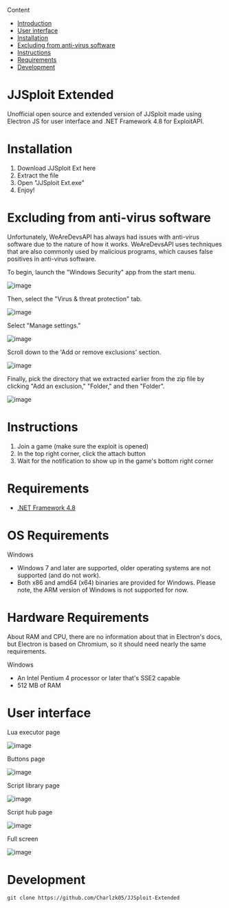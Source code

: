 Content
- [Introduction](https://github.com/Charlzk05/JJSploit-Extended#JJSploit-Extended)
- [User interface](https://github.com/Charlzk05/JJSploit-Extended#User-interface)
- [Installation](https://github.com/Charlzk05/JJSploit-Extended#Installation)
- [Excluding from anti-virus software](https://github.com/Charlzk05/JJSploit-Extended#Excluding-from-anti-virus-software)
- [Instructions](https://github.com/Charlzk05/JJSploit-Extended#Instructions)
- [Requirements](https://github.com/Charlzk05/JJSploit-Extended#Requirements)
- [Development](https://github.com/Charlzk05/JJSploit-Extended#Development)

# JJSploit Extended
Unofficial open source and extended version of JJSploit made using Electron JS for user interface and .NET Framework 4.8 for ExploitAPI.

# Installation
1. Download JJSploit Ext here
2. Extract the file
3. Open "JJSploit Ext.exe"
4. Enjoy!

# Excluding from anti-virus software

Unfortunately, WeAreDevsAPI has always had issues with anti-virus software due to the nature of how it works. WeAreDevsAPI uses techniques that are also commonly used by malicious programs, which causes false positives in anti-virus software.

To begin, launch the "Windows Security" app from the start menu.

![image](https://user-images.githubusercontent.com/104715127/213912819-14ee362a-ceff-4e05-a576-b25e180ecc97.png)

Then, select the "Virus & threat protection" tab.

![image](https://user-images.githubusercontent.com/104715127/213912859-e8253941-e282-42a5-8d42-184081439de3.png)

Select "Manage settings."

![image](https://user-images.githubusercontent.com/104715127/213912887-44b75a27-dd6c-49d6-a598-64651e7d8dfa.png)

Scroll down to the 'Add or remove exclusions' section.

![image](https://user-images.githubusercontent.com/104715127/213912910-2b002c2d-2ea9-487a-b108-3ff89323de5e.png)

Finally, pick the directory that we extracted earlier from the zip file by clicking "Add an exclusion," "Folder," and then "Folder".

![image](https://user-images.githubusercontent.com/104715127/213912981-279b46f8-9ac3-4006-a63e-a41fcf947e2b.png)

# Instructions
1. Join a game (make sure the exploit is opened)
2. In the top right corner, click the attach button
3. Wait for the notification to show up in the game's bottom right corner

# Requirements
- [.NET Framework 4.8](https://dotnet.microsoft.com/en-us/download/dotnet-framework/net48)

# OS Requirements
Windows

- Windows 7 and later are supported, older operating systems are not supported (and do not work).
- Both x86 and amd64 (x64) binaries are provided for Windows. Please note, the ARM version of Windows is not supported for now.

# Hardware Requirements
About RAM and CPU, there are no information about that in Electron's docs, but Electron is based on Chromium, so it should need nearly the same requirements.

Windows

- An Intel Pentium 4 processor or later that's SSE2 capable
- 512 MB of RAM

# User interface

Lua executor page

![image](https://user-images.githubusercontent.com/104715127/213916289-c6a9ca14-a2d0-42b7-beb9-0e18bf6308b1.png)

Buttons page

![image](https://user-images.githubusercontent.com/104715127/213916296-316aa4bb-ae47-43f9-a48e-e8a00f27de00.png)

Script library page

![image](https://user-images.githubusercontent.com/104715127/213916303-279cf5c6-2a2f-447d-a848-2e34974c7ab5.png)

Script hub page

![image](https://user-images.githubusercontent.com/104715127/213916312-c6675faa-b7d1-4ba4-be0f-17c8a2b3ba06.png)

Full screen

![image](https://user-images.githubusercontent.com/104715127/213916337-b3531e2d-f7bc-4854-be7f-72bbddd75928.png)

# Development
``git clone https://github.com/Charlzk05/JJSploit-Extended``

